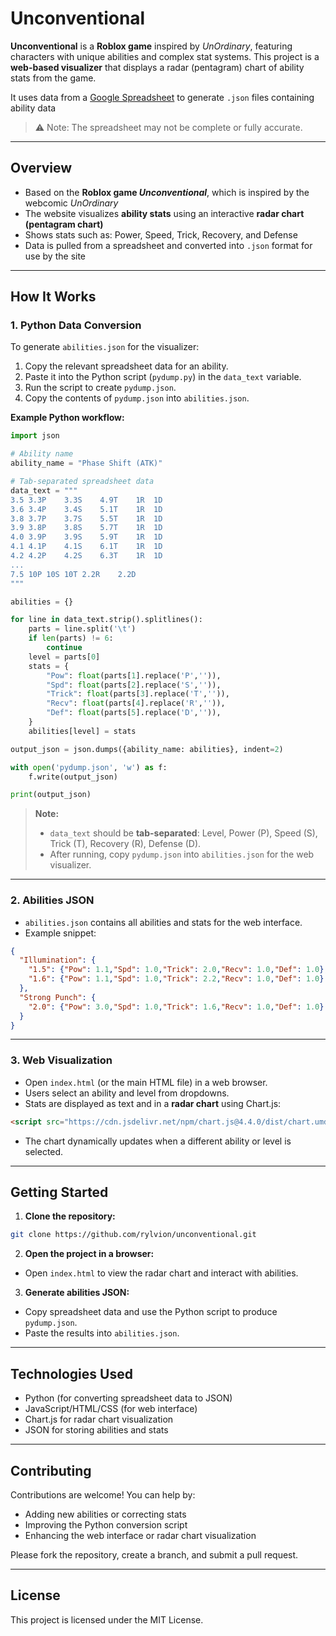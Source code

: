 # Unconventional

**Unconventional** is a **Roblox game** inspired by *UnOrdinary*, featuring characters with unique abilities and complex stat systems.
This project is a **web-based visualizer** that displays a radar (pentagram) chart of ability stats from the game.

It uses data from a [Google Spreadsheet](https://docs.google.com/spreadsheets/d/1cCXSA-Qvz8-iB6VP6q1-0MHTFir2HCQrm80RGscqDGk/edit?gid=1996824132#gid=1996824132) to generate `.json` files containing ability data
> ⚠️ Note: The spreadsheet may not be complete or fully accurate.

---

## Overview

* Based on the **Roblox game *Unconventional***, which is inspired by the webcomic *UnOrdinary*
* The website visualizes **ability stats** using an interactive **radar chart (pentagram chart)**
* Shows stats such as: Power, Speed, Trick, Recovery, and Defense
* Data is pulled from a spreadsheet and converted into `.json` format for use by the site

---

## How It Works

### 1. Python Data Conversion

To generate `abilities.json` for the visualizer:

1. Copy the relevant spreadsheet data for an ability.
2. Paste it into the Python script (`pydump.py`) in the `data_text` variable.
3. Run the script to create `pydump.json`.
4. Copy the contents of `pydump.json` into `abilities.json`.

**Example Python workflow:**

```python
import json

# Ability name
ability_name = "Phase Shift (ATK)"

# Tab-separated spreadsheet data
data_text = """
3.5	3.3P	3.3S	4.9T	1R	1D
3.6	3.4P	3.4S	5.1T	1R	1D
3.8	3.7P	3.7S	5.5T	1R	1D
3.9	3.8P	3.8S	5.7T	1R	1D
4.0	3.9P	3.9S	5.9T	1R	1D
4.1	4.1P	4.1S	6.1T	1R	1D
4.2	4.2P	4.2S	6.3T	1R	1D
...
7.5	10P	10S	10T	2.2R	2.2D
"""

abilities = {}

for line in data_text.strip().splitlines():
    parts = line.split('\t')
    if len(parts) != 6:
        continue
    level = parts[0]
    stats = {
        "Pow": float(parts[1].replace('P','')),
        "Spd": float(parts[2].replace('S','')),
        "Trick": float(parts[3].replace('T','')),
        "Recv": float(parts[4].replace('R','')),
        "Def": float(parts[5].replace('D','')),
    }
    abilities[level] = stats

output_json = json.dumps({ability_name: abilities}, indent=2)

with open('pydump.json', 'w') as f:
    f.write(output_json)

print(output_json)
```

> **Note:**
>
> * `data_text` should be **tab-separated**: Level, Power (P), Speed (S), Trick (T), Recovery (R), Defense (D).
> * After running, copy `pydump.json` into `abilities.json` for the web visualizer.

---

### 2. Abilities JSON

* `abilities.json` contains all abilities and stats for the web interface.
* Example snippet:

```json
{
  "Illumination": {
    "1.5": {"Pow": 1.1,"Spd": 1.0,"Trick": 2.0,"Recv": 1.0,"Def": 1.0},
    "1.6": {"Pow": 1.1,"Spd": 1.0,"Trick": 2.2,"Recv": 1.0,"Def": 1.0}
  },
  "Strong Punch": {
    "2.0": {"Pow": 3.0,"Spd": 1.0,"Trick": 1.6,"Recv": 1.0,"Def": 1.0}
  }
}
```

---

### 3. Web Visualization

* Open `index.html` (or the main HTML file) in a web browser.
* Users select an ability and level from dropdowns.
* Stats are displayed as text and in a **radar chart** using Chart.js:

```html
<script src="https://cdn.jsdelivr.net/npm/chart.js@4.4.0/dist/chart.umd.min.js"></script>
```

* The chart dynamically updates when a different ability or level is selected.

---

## Getting Started

1. **Clone the repository:**

```bash
git clone https://github.com/rylvion/unconventional.git
```

2. **Open the project in a browser:**

* Open `index.html` to view the radar chart and interact with abilities.

3. **Generate abilities JSON:**

* Copy spreadsheet data and use the Python script to produce `pydump.json`.
* Paste the results into `abilities.json`.

---

## Technologies Used

* Python (for converting spreadsheet data to JSON)
* JavaScript/HTML/CSS (for web interface)
* Chart.js for radar chart visualization
* JSON for storing abilities and stats

---

## Contributing

Contributions are welcome! You can help by:

* Adding new abilities or correcting stats
* Improving the Python conversion script
* Enhancing the web interface or radar chart visualization

Please fork the repository, create a branch, and submit a pull request.

---

## License

This project is licensed under the MIT License.